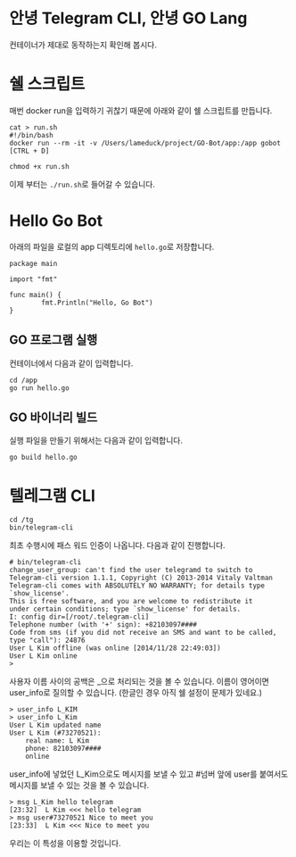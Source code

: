 # 안녕 Telegram CLI, 안녕 GO Lang

컨테이너가 제대로 동작하는지 확인해 봅시다.

# 쉘 스크립트

매번 docker run을 입력하기 귀찮기 때문에 아래와 같이 쉘 스크립트를 만듭니다.

````
cat > run.sh
#!/bin/bash
docker run --rm -it -v /Users/lameduck/project/GO-Bot/app:/app gobot
[CTRL + D]

chmod +x run.sh
````

이제 부터는 `./run.sh`로 들어갈 수 있습니다.


# Hello Go Bot

아래의 파일을 로컬의 app 디렉토리에 `hello.go`로 저장합니다.

````
package main

import "fmt"

func main() {
	    fmt.Println("Hello, Go Bot")
}
````

## GO 프로그램 실행

컨테이너에서 다음과 같이 입력합니다.

````
cd /app
go run hello.go
````

## GO 바이너리 빌드

실행 파일을 만들기 위해서는 다음과 같이 입력합니다.

````
go build hello.go
````

# 텔레그램 CLI

````
cd /tg
bin/telegram-cli
````

최초 수행시에 패스 워드 인증이 나옵니다. 다음과 같이 진행합니다.

````
# bin/telegram-cli 
change_user_group: can't find the user telegramd to switch to
Telegram-cli version 1.1.1, Copyright (C) 2013-2014 Vitaly Valtman
Telegram-cli comes with ABSOLUTELY NO WARRANTY; for details type `show_license'.
This is free software, and you are welcome to redistribute it
under certain conditions; type `show_license' for details.
I: config dir=[/root/.telegram-cli]
Telephone number (with '+' sign): +82103097####
Code from sms (if you did not receive an SMS and want to be called, type "call"): 24876
User L Kim offline (was online [2014/11/28 22:49:03])
User L Kim online
> 
````

사용자 이름 사이의 공백은 _으로 처리되는 것을 볼 수 있습니다. 이름이 영어이면 user_info로 질의할 수 있습니다. (한글인 경우 아직 쉘 설정이 문제가 있네요.)

````
> user_info L_KIM
> user_info L_Kim
User L Kim updated name
User L Kim (#73270521):
	real name: L Kim
	phone: 82103097####
	online
````

user_info에 넣었던 L_Kim으로도 메시지를 보낼 수 있고 #넘버 앞에 user를 붙여서도 메시지를 보낼 수 있는 것을 볼 수 있습니다.

````
> msg L_Kim hello telegram
[23:32]  L Kim <<< hello telegram
> msg user#73270521 Nice to meet you
[23:33]  L Kim <<< Nice to meet you
````

우리는 이 특성을 이용할 것입니다.
